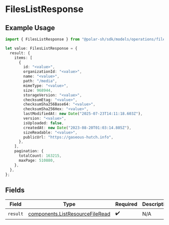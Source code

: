 # FilesListResponse

## Example Usage

```typescript
import { FilesListResponse } from "@polar-sh/sdk/models/operations/fileslist.js";

let value: FilesListResponse = {
  result: {
    items: [
      {
        id: "<value>",
        organizationId: "<value>",
        name: "<value>",
        path: "/media",
        mimeType: "<value>",
        size: 968944,
        storageVersion: "<value>",
        checksumEtag: "<value>",
        checksumSha256Base64: "<value>",
        checksumSha256Hex: "<value>",
        lastModifiedAt: new Date("2025-07-23T14:11:18.603Z"),
        version: "<value>",
        isUploaded: false,
        createdAt: new Date("2023-08-20T01:03:14.805Z"),
        sizeReadable: "<value>",
        publicUrl: "https://gaseous-hutch.info",
      },
    ],
    pagination: {
      totalCount: 163215,
      maxPage: 510880,
    },
  },
};
```

## Fields

| Field                                                                              | Type                                                                               | Required                                                                           | Description                                                                        |
| ---------------------------------------------------------------------------------- | ---------------------------------------------------------------------------------- | ---------------------------------------------------------------------------------- | ---------------------------------------------------------------------------------- |
| `result`                                                                           | [components.ListResourceFileRead](../../models/components/listresourcefileread.md) | :heavy_check_mark:                                                                 | N/A                                                                                |